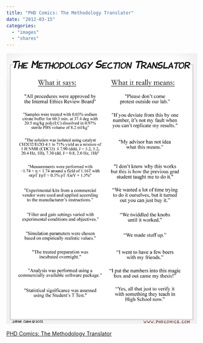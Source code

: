 ```yaml
---
title: "PHD Comics: The Methodology Translator"
date: "2012-03-15"
categories: 
  - "images"
  - "shares"
---
```


![](images/tumblr_m0ih24Q1Jp1qz4vrlo1_1280.gif)

  
[PHD Comics: The Methodology Translator](http://www.phdcomics.com/comics.php?f=1476)
